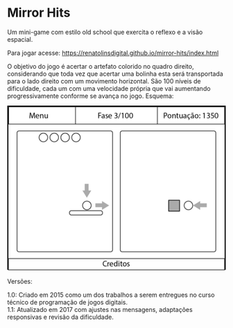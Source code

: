 # Mirror Hits

Um mini-game com estilo old school que exercita o reflexo e a visão espacial.

Para jogar acesse: https://renatolinsdigital.github.io/mirror-hits/index.html

O objetivo do jogo é acertar o artefato colorido no quadro direito, considerando que toda vez que acertar uma bolinha esta será transportada para o lado direito com um movimento horizontal. São 100 níveis de dificuldade, cada um com uma velocidade própria que vai aumentando progressivamente conforme se avança no jogo. Esquema:

![Esquema de funcionamento do jogo](schema.png?raw=true "Esquema do Mirror Hits")

Versões:

1.0: Criado em 2015 como um dos trabalhos a serem entregues no curso técnico de programação de jogos digitais.<br>
1.1: Atualizado em 2017 com ajustes nas mensagens, adaptações responsivas e revisão da dificuldade.



